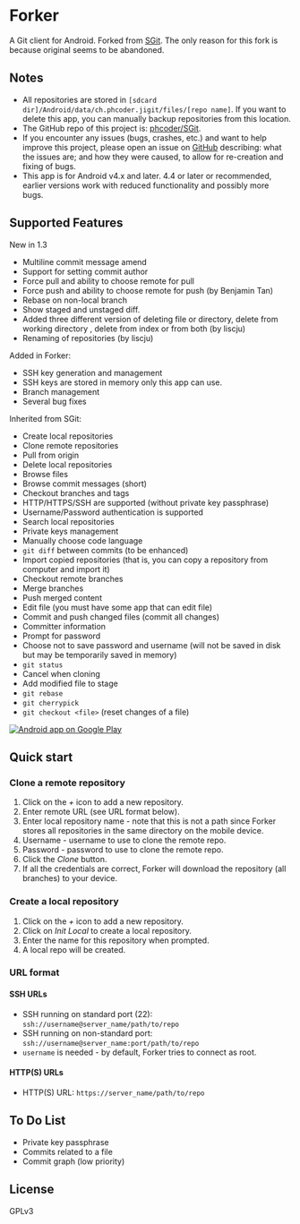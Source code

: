 # Forker

A Git client for Android. Forked from [SGit](https://play.google.com/store/apps/details?id=me.sheimi.sgit). The only reason for this fork is because original seems to be abandoned.

## Notes

 * All repositories are stored in `[sdcard dir]/Android/data/ch.phcoder.jigit/files/[repo name]`. If you want to delete this app, you can manually backup repositories from this location.
 * The GitHub repo of this project is: [phcoder/SGit](https://github.com/phcoder/SGit).
 * If you encounter any issues (bugs, crashes, etc.) and want to help improve this project, please open an issue on [GitHub](https://github.com/phcoder/SGit/issues/new) describing: what the issues are; and how they were caused, to allow for re-creation and fixing of bugs.
 * This app is for Android v4.x and later. 4.4 or later or recommended, earlier versions work with reduced functionality and possibly more bugs.

## Supported Features

New in 1.3

* Multiline commit message amend
* Support for setting commit author
* Force pull and ability to choose remote for pull
* Force push and ability to choose remote for push (by Benjamin Tan)
* Rebase on non-local branch
* Show staged and unstaged diff.
* Added three different version of deleting file or directory,
  delete from working directory , delete from index or from both (by liscju)
* Renaming of repositories (by liscju)

Added in Forker:

* SSH key generation and management
* SSH keys are stored in memory only this app can use.
* Branch management
* Several bug fixes

Inherited from SGit:

* Create local repositories
* Clone remote repositories
* Pull from origin
* Delete local repositories
* Browse files
* Browse commit messages (short)
* Checkout branches and tags
* HTTP/HTTPS/SSH are supported (without private key passphrase)
* Username/Password authentication is supported
* Search local repositories
* Private keys management
* Manually choose code language
* `git diff` between commits (to be enhanced)
* Import copied repositories (that is, you can copy a repository from computer and import it)
* Checkout remote branches
* Merge branches
* Push merged content
* Edit file (you must have some app that can edit file)
* Commit and push changed files (commit all changes)
* Committer information
* Prompt for password
* Choose not to save password and username (will not be saved in disk but may be temporarily saved in memory)
* `git status`
* Cancel when cloning
* Add modified file to stage
* `git rebase`
* `git cherrypick`
* `git checkout <file>` (reset changes of a file)

<a href="https://play.google.com/store/apps/details?id=ch.phcoder.jigit"><img alt="Android app on Google Play" src="https://developer.android.com/images/brand/en_app_rgb_wo_45.png" /></a>

## Quick start

### Clone a remote repository

1. Click on the *+* icon to add a new repository.
2. Enter remote URL (see URL format below).
3. Enter local repository name - note that this is not a path since Forker stores all repositories in the same directory on the mobile device.
4. Username - username to use to clone the remote repo.
5. Password - password to use to clone the remote repo.
6. Click the *Clone* button.
7. If all the credentials are correct, Forker will download the repository (all branches) to your device.

### Create a local repository
1. Click on the *+* icon to add a new repository.
2. Click on *Init Local* to create a local repository.
3. Enter the name for this repository when prompted.
4. A local repo will be created.

### URL format

#### SSH URLs

 * SSH running on standard port (22): `ssh://username@server_name/path/to/repo`
* SSH running on non-standard port: `ssh://username@server_name:port/path/to/repo`
* `username` is needed - by default, Forker tries to connect as root.

#### HTTP(S) URLs

* HTTP(S) URL: `https://server_name/path/to/repo`

## To Do List

 * Private key passphrase
 * Commits related to a file
 * Commit graph (low priority)

## License

GPLv3

